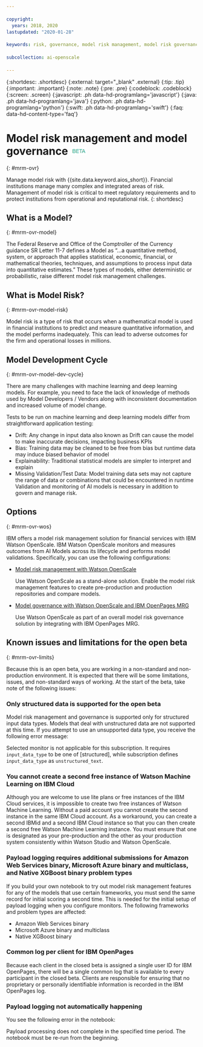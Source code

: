 ```yaml
---

copyright:
  years: 2018, 2020
lastupdated: "2020-01-28"

keywords: risk, governance, model risk management, model risk governance

subcollection: ai-openscale

---
```


{:shortdesc: .shortdesc}
{:external: target="_blank" .external}
{:tip: .tip}
{:important: .important}
{:note: .note}
{:pre: .pre}
{:codeblock: .codeblock}
{:screen: .screen}
{:javascript: .ph data-hd-programlang='javascript'}
{:java: .ph data-hd-programlang='java'}
{:python: .ph data-hd-programlang='python'}
{:swift: .ph data-hd-programlang='swift'}
{:faq: data-hd-content-type='faq'}

# Model risk management and model governance ![beta tag](images/beta.png)
{: #mrm-ovr}

Manage model risk with {{site.data.keyword.aios_short}}. Financial institutions manage many complex and integrated areas of risk. Management of model risk is critical to meet regulatory requirements and to protect institutions from operational and reputational risk.
{: shortdesc}

## What is a Model?
{: #mrm-ovr-model}

The Federal Reserve and Office of the Comptroller of the Currency guidance SR Letter 11-7 defines a Model as “…a quantitative method, system, or approach that applies statistical, economic, financial, or mathematical theories, techniques, and assumptions to process input data into quantitative estimates.” 
These types of models, either deterministic or probabilistic, raise different model risk management challenges.

## What is Model Risk? 
{: #mrm-ovr-model-risk}

Model risk is a type of risk that occurs when a mathematical model is used in financial institutions to predict and measure quantitative information, and the model performs inadequately. This can lead to adverse outcomes for the firm and operational losses in millions. 

## Model Development Cycle
{: #mrm-ovr-model-dev-cycle}

There are many challenges with machine learning and deep learning models. For example, you need to face the lack of knowledge of methods used by Model Developers / Vendors along with inconsistent documentation and increased volume of model change.

Tests to be run on machine learning and deep learning models differ from straightforward application testing: 

- Drift: Any change in input data also known as Drift can cause the model to make inaccurate decisions, impacting business KPIs 
- Bias: Training data may be cleaned to be free from bias but runtime data may induce biased behavior of model 
- Explainability: Traditional statistical models are simpler to interpret and explain 
- Missing Validation/Test Data: Model training data sets may not capture the range of data or combinations that could be encountered in runtime 
Validation and monitoring of AI models is necessary in addition to govern and manage risk.

## Options
{: #mrm-ovr-wos}

IBM offers a model risk management solution for financial services with IBM Watson OpenScale. IBM Watson OpenScale monitors and measures outcomes from AI Models across its lifecycle and performs model validations. Specifically, you can use the following configurations:

- [Model risk management with Watson OpenScale](/docs/services/ai-openscale?topic=ai-openscale-mrm-risk-wos-only)

  Use Watson OpenScale as a stand-alone solution. Enable the model risk management features to create pre-production and production repositories and compare models.

- [Model governance with Watson OpenScale and IBM OpenPages MRG](/docs/services/ai-openscale?topic=ai-openscale-mrm-risk-openpages-mrg)
  
  Use Watson OpenScale as part of an overall model risk governance solution by integrating with IBM OpenPages MRG.

## Known issues and limitations for the open beta
{: #mrm-ovr-limits}

Because this is an open beta, you are working in a non-standard and non-production environment. It is expected that there will be some limitations, issues, and non-standard ways of working. At the start of the beta, take note of the following issues:

### Only structured data is supported for the open beta

Model risk management and governance is supported only for structured input data types. Models that deal with unstructured data are not supported at this time. If you attempt to use an unsupported data type, you receive the following error message:

Selected monitor is not applicable for this subscription. It requires `input_data_type` to be one of [structured], while subscription defines `input_data_type` as `unstructured_text`.

### You cannot create a second free instance of Watson Machine Learning on IBM Cloud

Although you are welcome to use lite plans or free instances of the IBM Cloud services, it is impossible to create two free instances of Watson Machine Learning. Without a paid account you cannot create the second instance in the same IBM Cloud account. As a workaround, you can create a second IBMid and a second IBM Cloud instance so that you can then create a second free Watson Machine Learning instance. You must ensure that one is designated as your pre-production and the other as your production system consistently within Watson Studio and Watson OpenScale.

### Payload logging requires additional submissions for Amazon Web Services binary, Microsoft Azure binary and multiclass, and Native XGBoost binary problem types

If you build your own notebook to try out model risk management features for any of the models that use certain frameworks, you must send the same record for initial scoring a second time. This is needed for the initial setup of payload logging when you configure monitors. The following frameworks and problem types are affected:

- Amazon Web Services binary
- Microsoft Azure binary and multiclass
- Native XGBoost binary

### Common log per client for IBM OpenPages

Because each client in the closed beta is assigned a single user ID for IBM OpenPages, there will be a single common log that is available to every participant in the closed beta. Clients are responsible for ensuring that no proprietary or personally identifiable information is recorded in the IBM OpenPages log.

### Payload logging not automatically happening

You see the following error in the notebook:
 
Payload processing does not complete in the specified time period. The notebook must be re-run from the beginning.
